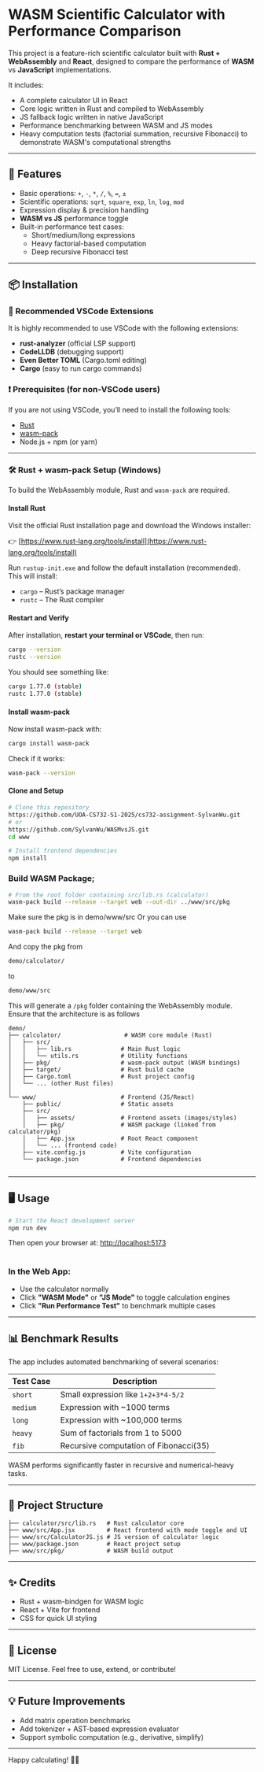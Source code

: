 # WASM Scientific Calculator with Performance Comparison

This project is a feature-rich scientific calculator built with **Rust + WebAssembly** and **React**, designed to compare the performance of **WASM** vs **JavaScript** implementations. &#x20;

It includes: &#x20;

- A complete calculator UI in React &#x20;
- Core logic written in Rust and compiled to WebAssembly &#x20;
- JS fallback logic written in native JavaScript &#x20;
- Performance benchmarking between WASM and JS modes &#x20;
- Heavy computation tests (factorial summation, recursive Fibonacci) to demonstrate WASM's computational strengths &#x20;

---

## 🚀 Features &#x20;

- Basic operations: `+`, `-`, `*`, `/`, `%`, `=`, `±` &#x20;
- Scientific operations: `sqrt`, `square`, `exp`, `ln`, `log`, `mod` &#x20;
- Expression display & precision handling &#x20;
- **WASM vs JS** performance toggle &#x20;
- Built-in performance test cases: &#x20;
  - Short/medium/long expressions &#x20;
  - Heavy factorial-based computation &#x20;
  - Deep recursive Fibonacci test &#x20;

---

## 📦 Installation

### 📘 Recommended VSCode Extensions

It is highly recommended to use VSCode with the following extensions:

- **rust-analyzer** (official LSP support)
- **CodeLLDB** (debugging support)
- **Even Better TOML** (Cargo.toml editing)
- **Cargo** (easy to run cargo commands)

### ❗ Prerequisites (for non-VSCode users)

If you are not using VSCode, you’ll need to install the following tools:

- [Rust](https://www.rust-lang.org/tools/install)
- [wasm-pack](https://rustwasm.github.io/wasm-pack/installer/)
- Node.js + npm (or yarn)

---

### 🛠 Rust + wasm-pack Setup (Windows)

To build the WebAssembly module, Rust and `wasm-pack` are required.

#### Install Rust

Visit the official Rust installation page and download the Windows installer:

👉 [https://www.rust-lang.org/tools/install](https://www.rust-lang.org/tools/install)

Run `rustup-init.exe` and follow the default installation (recommended). This will install:

- `cargo` – Rust’s package manager  
- `rustc` – The Rust compiler  

#### Restart and Verify

After installation, **restart your terminal or VSCode**, then run:

```bash
cargo --version
rustc --version
```
You should see something like:
```bash
cargo 1.77.0 (stable)
rustc 1.77.0 (stable)
```
#### Install wasm-pack
Now install wasm-pack with:
```bash
cargo install wasm-pack
```
Check if it works:
```bash
wasm-pack --version
```
####  Clone and Setup
```bash
# Clone this repository
https://github.com/UOA-CS732-S1-2025/cs732-assignment-SylvanWu.git
# or
https://github.com/SylvanWu/WASMvsJS.git
cd www

# Install frontend dependencies
npm install
```

### Build WASM Package;

```bash
# From the root folder containing src/lib.rs (calculator)
wasm-pack build --release --target web --out-dir ../www/src/pkg
```
Make sure the pkg is in demo/www/src
Or you can use
```bash
wasm-pack build --release --target web
```
And copy the pkg from 
```bash
demo/calculator/
```
to
```bash
demo/www/src
```
This will generate a `/pkg` folder containing the WebAssembly module. &#x20;
Ensure that the architecture is as follows
```
demo/
├── calculator/                  # WASM core module (Rust)
│   ├── src/
│   │   ├── lib.rs              # Main Rust logic
│   │   └── utils.rs            # Utility functions
│   ├── pkg/                    # wasm-pack output (WASM bindings)
│   ├── target/                 # Rust build cache
│   ├── Cargo.toml              # Rust project config
│   └── ... (other Rust files)
│
└── www/                        # Frontend (JS/React)
    ├── public/                 # Static assets
    ├── src/
    │   ├── assets/             # Frontend assets (images/styles)
    │   ├── pkg/                # WASM package (linked from calculator/pkg)
    │   ├── App.jsx             # Root React component
    │   └── ... (frontend code)
    ├── vite.config.js          # Vite configuration
    └── package.json            # Frontend dependencies
    
```
---

## 🖥️ Usage &#x20;

```bash
# Start the React development server
npm run dev
```

Then open your browser at: [http://localhost:5173](http://localhost:5173)                                                                                               &#x20;

### In the Web App: &#x20;

- Use the calculator normally &#x20;
- Click **"WASM Mode"** or **"JS Mode"** to toggle calculation engines &#x20;
- Click **"Run Performance Test"** to benchmark multiple cases &#x20;

---

## 📊 Benchmark Results &#x20;

The app includes automated benchmarking of several scenarios: &#x20;

| Test Case  | Description                             |
| ---------- | --------------------------------------- |
| `short`    | Small expression like `1+2+3*4-5/2`     |
| `medium`   | Expression with \~1000 terms            |
| `long`     | Expression with \~100,000 terms         |
| `heavy`    | Sum of factorials from 1 to 5000        |
| `fib`      | Recursive computation of Fibonacci(35)  |

WASM performs significantly faster in recursive and numerical-heavy tasks. 

---

## 📁 Project Structure &#x20;

```
├── calculator/src/lib.rs   # Rust calculator core
├── www/src/App.jsx         # React frontend with mode toggle and UI
├── www/src/CalculatorJS.js # JS version of calculator logic
├── www/package.json        # React project setup
├── www/src/pkg/            # WASM build output
```

---

## ✨ Credits &#x20;

- Rust + wasm-bindgen for WASM logic &#x20;
- React + Vite for frontend &#x20;
- CSS for quick UI styling &#x20;

---

## 📌 License &#x20;

MIT License. Feel free to use, extend, or contribute! &#x20;

---

## 💡 Future Improvements &#x20;

- Add matrix operation benchmarks &#x20;
- Add tokenizer + AST-based expression evaluator &#x20;
- Support symbolic computation (e.g., derivative, simplify) &#x20;

---

Happy calculating! 🧮✨ &#x20;

